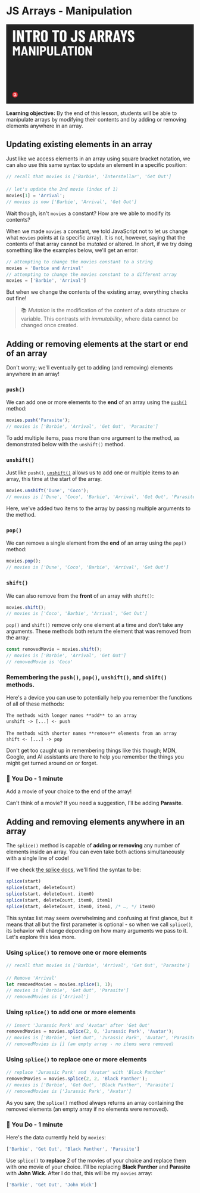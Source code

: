 # JS Arrays - Manipulation

![JS arrays manipulation hero image](./assets/hero.png)

**Learning objective:** By the end of this lesson, students will be able to manipulate arrays by modifying their contents and by adding or removing elements anywhere in an array.

## Updating existing elements in an array

Just like we access elements in an array using square bracket notation, we can also use this same syntax to update an element in a specific position:

```js
// recall that movies is ['Barbie', 'Interstellar', 'Get Out']

// let's update the 2nd movie (index of 1)
movies[1] = 'Arrival';
// movies is now ['Barbie', 'Arrival', 'Get Out']
```

Wait though, isn't `movies` a constant? How are we able to modify its contents? 

When we made `movies` a constant, we told JavaScript not to let us change what `movies`  points at (a specific array). It is not, however, saying that the contents of that array cannot be *mutated* or altered. In short, if we try doing something like the examples below, we'll get an error:

```js
// attempting to change the movies constant to a string
movies = 'Barbie and Arrival'
// attempting to change the movies constant to a different array
movies = ['Barbie', 'Arrival']
```

But when we change the contents of the existing array, everything checks out fine!

> 📚 *Mutation* is the modification of the content of a data structure or variable. This contrasts with *immutability*, where data cannot be changed once created.

## Adding or removing elements at the start or end of an array

Don't worry; we'll eventually get to adding (and removing) elements anywhere in an array!

### `push()`

We can add one or more elements to the **end** of an array using the [`push()`](https://developer.mozilla.org/en-US/docs/Web/JavaScript/Reference/Global_Objects/Array/push) method:

```js
movies.push('Parasite');
// movies is ['Barbie', 'Arrival', 'Get Out', 'Parasite']
```

To add multiple items, pass more than one argument to the method, as demonstrated below with the `unshift()` method.

### `unshift()`

Just like `push()`, [`unshift()`](https://developer.mozilla.org/en-US/docs/Web/JavaScript/Reference/Global_Objects/Array/unshift) allows us to add one or multiple items to an array, this time at the start of the array.

```js
movies.unshift('Dune', 'Coco');
// movies is ['Dune', 'Coco', 'Barbie', 'Arrival', 'Get Out', 'Parasite']
```

Here, we've added two items to the array by passing multiple arguments to the method.

### `pop()`

We can remove a single element from the **end** of an array using the `pop()` method:

```js
movies.pop();
// movies is ['Dune', 'Coco', 'Barbie', 'Arrival', 'Get Out']
```

### `shift()`

We can also remove from the **front** of an array with `shift()`:

```js
movies.shift();
// movies is ['Coco', 'Barbie', 'Arrival', 'Get Out']
```

`pop()` and `shift()` remove only one element at a time and don’t take any arguments. These methods both return the element that was removed from the array:

```js
const removedMovie = movies.shift();
// movies is ['Barbie', 'Arrival', 'Get Out']
// removedMovie is 'Coco'
```

### Remembering the `push()`, `pop()`, `unshift()`, and `shift()` methods.

Here's a device you can use to potentially help you remember the functions of all of these methods:

```text
The methods with longer names **add** to an array
unshift -> [...] <- push

The methods with shorter names **remove** elements from an array
shift <- [...] -> pop
```

Don't get too caught up in remembering things like this though; MDN, Google, and AI assistants are there to help you remember the things you might get turned around on or forget.

### :muscle: You Do - 1 minute

Add a movie of your choice to the end of the array!

Can't think of a movie? If you need a suggestion, I'll be adding **Parasite**.

## Adding and removing elements anywhere in an array

The `splice()` method is capable of **adding or removing** any number of elements inside an array. You can even take both actions simultaneously with a single line of code! 

If we check [the splice docs](https://developer.mozilla.org/en-US/docs/Web/JavaScript/Reference/Global_Objects/Array/splice), we'll find the syntax to be:

```js
splice(start)
splice(start, deleteCount)
splice(start, deleteCount, item0)
splice(start, deleteCount, item0, item1)
splice(start, deleteCount, item0, item1, /* …, */ itemN)
```

This syntax list may seem overwhelming and confusing at first glance, but it means that all but the first parameter is optional - so when we call `splice()`, its behavior will change depending on how many arguments we pass to it. Let's explore this idea more.

### Using `splice()` to remove one or more elements

```js
// recall that movies is ['Barbie', 'Arrival', 'Get Out', 'Parasite']

// Remove 'Arrival'
let removedMovies = movies.splice(1, 1);
// movies is ['Barbie', 'Get Out', 'Parasite']
// removedMovies is ['Arrival']
```

### Using `splice()` to add one or more elements

```js
// insert 'Jurassic Park' and 'Avatar' after 'Get Out'
removedMovies = movies.splice(2, 0, 'Jurassic Park', 'Avatar');
// movies is ['Barbie', 'Get Out', 'Jurassic Park', 'Avatar', 'Parasite']
// removedMovies is [] (an empty array - no items were removed)
```

### Using `splice()` to replace one or more elements

```js
// replace 'Jurassic Park' and 'Avatar' with 'Black Panther'
removedMovies = movies.splice(2, 2, 'Black Panther');
// movies is ['Barbie', 'Get Out', 'Black Panther', 'Parasite']
// removedMovies is ['Jurassic Park', 'Avatar']
```

As you saw, the `splice()` method always returns an array containing the removed elements (an empty array if no elements were removed).

### :muscle: You Do - 1 minute

Here's the data currently held by `movies`:

```js
['Barbie', 'Get Out', 'Black Panther', 'Parasite']
```

Use `splice()` to **replace** 2 of the movies of your choice and replace them with one movie of your choice. I'll be replacing **Black Panther** and **Parasite** with **John Wick**. After I do that, this will be my `movies` array:

```js
['Barbie', 'Get Out', 'John Wick']
```
